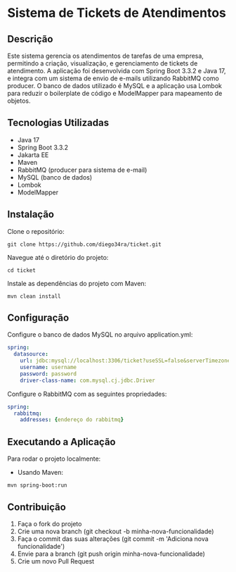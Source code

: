 # Sistema de Tickets de Atendimentos
## Descrição
Este sistema gerencia os atendimentos de tarefas de uma empresa, permitindo a criação, visualização, e gerenciamento de tickets de atendimento. A aplicação foi desenvolvida com Spring Boot 3.3.2 e Java 17, e integra com um sistema de envio de e-mails utilizando RabbitMQ como producer. O banco de dados utilizado é MySQL e a aplicação usa Lombok para reduzir o boilerplate de código e ModelMapper para mapeamento de objetos.

## Tecnologias Utilizadas
- Java 17
- Spring Boot 3.3.2
- Jakarta EE
- Maven
- RabbitMQ (producer para sistema de e-mail)
- MySQL (banco de dados)
- Lombok
- ModelMapper

## Instalação
Clone o repositório:

``` shell
git clone https://github.com/diego34ra/ticket.git
```

Navegue até o diretório do projeto:

``` shell
cd ticket
```

Instale as dependências do projeto com Maven:

``` shell
mvn clean install
```

## Configuração
Configure o banco de dados MySQL no arquivo application.yml:

``` yaml
spring:
  datasource:
    url: jdbc:mysql://localhost:3306/ticket?useSSL=false&serverTimezone=UTC
    username: username
    password: password
    driver-class-name: com.mysql.cj.jdbc.Driver
```

Configure o RabbitMQ com as seguintes propriedades:

``` yaml
spring:
  rabbitmq:
    addresses: {endereço do rabbitmq}
```

## Executando a Aplicação
Para rodar o projeto localmente:

- Usando Maven:
  
``` shell
mvn spring-boot:run
```

## Contribuição
1. Faça o fork do projeto
2. Crie uma nova branch (git checkout -b minha-nova-funcionalidade)
3. Faça o commit das suas alterações (git commit -m 'Adiciona nova funcionalidade')
4. Envie para a branch (git push origin minha-nova-funcionalidade)
5. Crie um novo Pull Request
